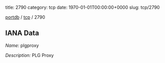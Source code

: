 title: 2790
category: tcp
date: 1970-01-01T00:00:00+0000
slug: tcp/2790

[portdb](/) / [tcp](/category/tcp.html) / 2790


## IANA Data

_Name:_ plgproxy

_Description:_ PLG Proxy

